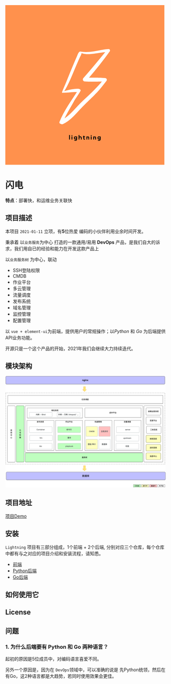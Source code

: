 ![lightning!](./imgs/lightning.png)



# 闪电

**特点**：部署快，和运维业务关联快



## 项目描述

本项目 `2021-01-11` 立项，有**5**位热爱 编码的小伙伴利用业余时间开发。

秉承着 以`业务服务`为中心 打造的一款通用/易用 **DevOps** 产品，是我们自大的诉求，我们用自已的经验和能力在开发这款产品上

以`业务服务树` 为中心，联动

- SSH登陆权限
- CMDB
- 作业平台
- 多云管理
- 流量调度
- 发布系统
- 域名管理
- 监控管理
- 配置管理



以 `vue + element-ui`为前端，提供用户的常规操作；以*Python* 和 *Go* 为后端提供 API业务功能。



开源只是一个这个产品的开始，2021年我们会继续大力持续迭代。



## 模块架构

![ops-2021-arch](./imgs/ops-2021-arch.png)

## 项目地址

[项目Demo](http://www.aiops724.com/)



## 安装

`Lightning` 项目有三部分组成，1个前端 + 2个后端, 分别对应三个仓库，每个仓库中都有与之对应的项目介绍和安装流程，请知悉。

- [前端](https://github.com/zhengyansheng/lightning-fe) 
- [Python后端](https://github.com/zhengyansheng/lightning-ops)
- [Go后端](https://github.com/zhengyansheng/lightning-go)



## 如何使用它

## License

## 问题

### 1. 为什么后端要有 Python 和 Go 两种语言？

起初的原因是5位成员中，对编码语言喜爱不同。

另外一个原因是，因为在 `DevOps`领域中，可以准确的说是 先Python统领，然后在有Go，这2种语言都是大趋势，若同时使用效果会更佳。



























